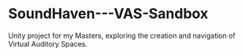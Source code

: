 # SoundHaven---VAS-Sandbox
Unity project for my Masters, exploring the creation and navigation of Virtual Auditory Spaces.
